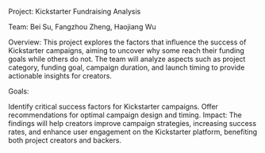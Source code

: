 Project: Kickstarter Fundraising Analysis

Team: Bei Su, Fangzhou Zheng, Haojiang Wu

Overview: This project explores the factors that influence the success of Kickstarter campaigns, aiming to uncover why some reach their funding goals while others do not. The team will analyze aspects such as project category, funding goal, campaign duration, and launch timing to provide actionable insights for creators.

Goals:

Identify critical success factors for Kickstarter campaigns.
Offer recommendations for optimal campaign design and timing.
Impact: The findings will help creators improve campaign strategies, increasing success rates, and enhance user engagement on the Kickstarter platform, benefiting both project creators and backers.
